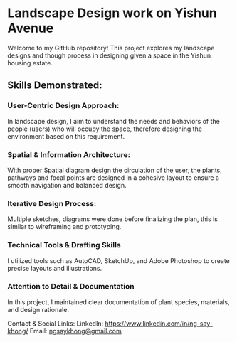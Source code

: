 # Landscape Design work on Yishun Avenue

Welcome to my GitHub repository! This project explores my landscape designs and though process in designing given a space in the Yishun housing estate. 

## Skills Demonstrated:

### User-Centric Design Approach:
In landscape design, I aim to understand the needs and behaviors of the people (users) who will occupy the space, therefore designing the environment based on this requirement.

### Spatial & Information Architecture:
With proper Spatial diagram design the circulation of the user, the plants, pathways and focal points are designed in a cohesive layout to ensure a smooth navigation and balanced design.

### Iterative Design Process:
Multiple sketches, diagrams were done before finalizing the plan, this is similar to wireframing and prototyping.

### Technical Tools & Drafting Skills
I utilized tools such as AutoCAD, SketchUp, and Adobe Photoshop to create precise layouts and illustrations.

### Attention to Detail & Documentation
In this project, I maintained clear documentation of plant species, materials, and design rationale.

Contact & Social Links: LinkedIn: https://www.linkedin.com/in/ng-say-khong/ Email: ngsaykhong@gmail.com
